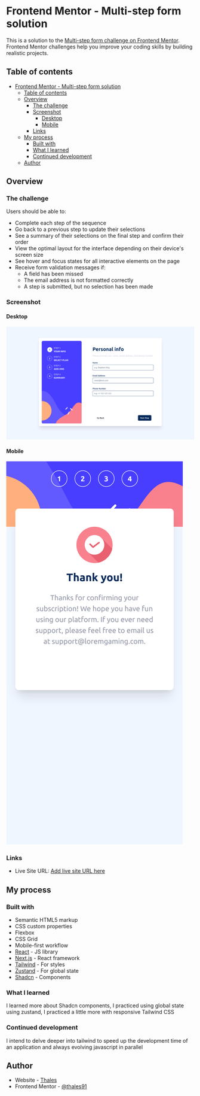 # Frontend Mentor - Multi-step form solution

This is a solution to the [Multi-step form challenge on Frontend Mentor](https://www.frontendmentor.io/challenges/multistep-form-YVAnSdqQBJ). Frontend Mentor challenges help you improve your coding skills by building realistic projects. 

## Table of contents

- [Frontend Mentor - Multi-step form solution](#frontend-mentor---multi-step-form-solution)
  - [Table of contents](#table-of-contents)
  - [Overview](#overview)
    - [The challenge](#the-challenge)
    - [Screenshot](#screenshot)
      - [Desktop](#desktop)
      - [Mobile](#mobile)
    - [Links](#links)
  - [My process](#my-process)
    - [Built with](#built-with)
    - [What I learned](#what-i-learned)
    - [Continued development](#continued-development)
  - [Author](#author)


## Overview

### The challenge

Users should be able to:

- Complete each step of the sequence
- Go back to a previous step to update their selections
- See a summary of their selections on the final step and confirm their order
- View the optimal layout for the interface depending on their device's screen size
- See hover and focus states for all interactive elements on the page
- Receive form validation messages if:
  - A field has been missed
  - The email address is not formatted correctly
  - A step is submitted, but no selection has been made

### Screenshot

#### Desktop
![Desktop result](./screenshot/Desktop.png)

#### Mobile
![Mobile result](./screenshot/Mobile.png)

### Links

- Live Site URL: [Add live site URL here](https://multi-steps-frontend-thales91.vercel.app/)

## My process

### Built with

- Semantic HTML5 markup
- CSS custom properties
- Flexbox
- CSS Grid
- Mobile-first workflow
- [React](https://reactjs.org/) - JS library
- [Next.js](https://nextjs.org/) - React framework
- [Tailwind](https://tailwindcss.com//) - For styles
- [Zustand](https://zustand-demo.pmnd.rs/) - For global state
- [Shadcn](https://ui.shadcn.com/) - Components
  

### What I learned

I learned more about Shadcn components, I practiced using global state using zustand, I practiced a little more with responsive Tailwind CSS


### Continued development

I intend to delve deeper into tailwind to speed up the development time of an application and always evolving javascript in parallel

## Author

- Website - [Thales](https://thalesdesouzafonseca.com.br/)
- Frontend Mentor - [@thales91](https://www.frontendmentor.io/profile/thales91)
